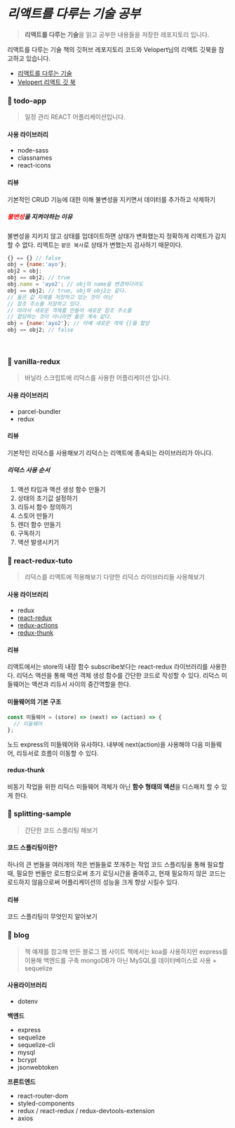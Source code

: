 # _리액트를 다루는 기술 공부_

> **리액트를 다루는 기술**을 읽고 공부한 내용들을 저장한 레포지토리 입니다.

리액트를 다루는 기술 책의 깃허브 레포지토리 코드와 Velopert님의 리액트 깃북을 참고하고 있습니다.

- [리액트를 다루는 기술](https://github.com/velopert/learning-react)
- [Velopert 리액트 깃 북](https://react.vlpt.us/)

### 🔮 todo-app

> 일정 관리 REACT 어플리케이션입니다.

#### 사용 라이브러리

- node-sass
- classnames
- react-icons

#### 리뷰

기본적인 CRUD 기능에 대한 이해
불변성을 지키면서 데이터를 추가하고 삭제하기

##### <span style='color:red;'>불변성</span>을 지켜야하는 이유

불변성을 지키지 않고 상태를 업데이트하면 상태가 변화했는지 정확하게 리액트가 감지할 수 없다.
리액트는 `얕은 복사`로 상태가 변했는지 검사하기 때문이다.

```javascript
{} == {} // false
obj = {name:'ayo'};
obj2 = obj;
obj == obj2; // true
obj.name = 'ayo2'; // obj의 name을 변경하더라도
obj == obj2; // true, obj와 obj2는 같다.
// 둘은 값 자체를 저장하고 있는 것이 아닌
// 참조 주소를 저장하고 있다.
// 따라서 새로운 객체를 만들어 새로운 참조 주소를
// 할당하는 것이 아니라면 둘은 계속 같다.
obj = {name:'ayo2'}; // 아예 새로운 객체 {}를 할당
obj == obj2; // false
```

<br/>

### 🔮 vanilla-redux

> 바닐라 스크립트에 리덕스를 사용한 어플리케이션 입니다.

#### 사용 라이브러리

- parcel-bundler
- redux

#### 리뷰

기본적인 리덕스를 사용해보기
리덕스는 리액트에 종속되는 라이브러리가 아니다.

##### 리덕스 사용 순서

1. 액션 타입과 액션 생성 함수 만들기
2. 상태의 초기값 설정하기
3. 리듀서 함수 정의하기
4. 스토어 만들기
5. 렌더 함수 만들기
6. 구독하기
7. 액션 발생시키기
   <br/>

### 🔮 react-redux-tuto

> 리덕스를 리액트에 적용해보기
> 다양한 리덕스 라이브러리들 사용해보기

#### 사용 라이브러리

- redux
- [react-redux](https://react-redux.js.org/)
- [redux-actions](https://github.com/redux-utilities/redux-actions)
- [redux-thunk](https://github.com/reduxjs/redux-thunk)

#### 리뷰

리액트에서는 store의 내장 함수 subscribe보다는 react-redux 라이브러리를 사용한다.
리덕스 액션을 통해 액션 객체 생성 함수를 간단한 코드로 작성할 수 있다.
리덕스 미들웨어는 액션과 리듀서 사이의 중간역할을 한다.

#### 미들웨어의 기본 구조

```js
const 미들웨어 = (store) => (next) => (action) => {
  // 미들웨어
};
```

노드 express의 미들웨어와 유사하다. 내부에 next(action)을 사용해야 다음 미들웨어, 리듀서로 흐름이 이동할 수 있다.

#### redux-thunk

비동기 작업을 위한 리덕스 미들웨어
객체가 아닌 **함수 형태의 액션**을 디스패치 할 수 있게 한다.

### 🔮 splitting-sample

> 간단한 코드 스플리팅 해보기

#### 코드 스플리팅이란?

하나의 큰 번들을 여러개의 작은 번들들로 쪼개주는 작업
코드 스플리팅을 통해 필요할 때, 필요한 번들만 로드함으로써 초기 로딩시간을 줄여주고, 현재 필요하지 않은 코드는 로드하지 않음으로써 어플리케이션의 성능을 크게 향상 시킬수 있다.

#### 리뷰

코드 스플리팅이 무엇인지 알아보기
<br/>

### 🔮 blog

> 책 예제를 참고해 만든 블로그 웹 사이트
> 책에서는 koa를 사용하지만 express를 이용해 백엔드를 구축
> mongoDB가 아닌 MySQL를 데이터베이스로 사용 + sequelize

#### 사용라이브러리

- dotenv

**백엔드**

- express
- sequelize
- sequelize-cli
- mysql
- bcrypt
- jsonwebtoken

**프론트엔드**

- react-router-dom
- styled-components
- redux / react-redux / redux-devtools-extension
- axios

